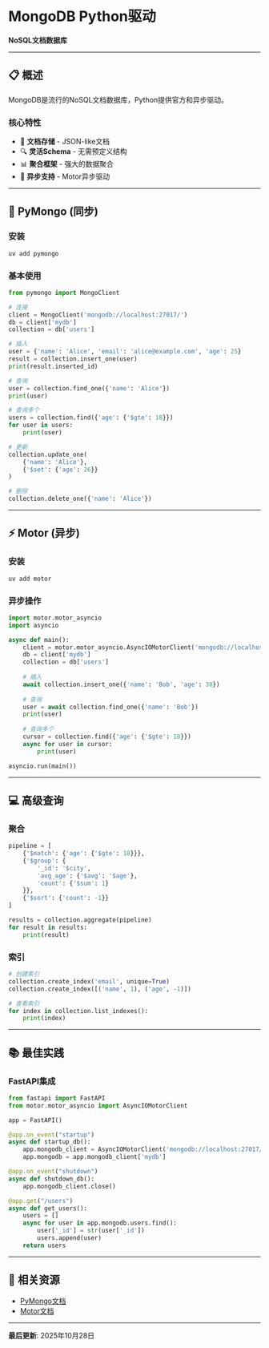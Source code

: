 # MongoDB Python驱动

**NoSQL文档数据库**

---

## 📋 概述

MongoDB是流行的NoSQL文档数据库，Python提供官方和异步驱动。

### 核心特性

- 📄 **文档存储** - JSON-like文档
- 🔍 **灵活Schema** - 无需预定义结构
- 📊 **聚合框架** - 强大的数据聚合
- 🔄 **异步支持** - Motor异步驱动

---

## 🚀 PyMongo (同步)

### 安装

```bash
uv add pymongo
```

### 基本使用

```python
from pymongo import MongoClient

# 连接
client = MongoClient('mongodb://localhost:27017/')
db = client['mydb']
collection = db['users']

# 插入
user = {'name': 'Alice', 'email': 'alice@example.com', 'age': 25}
result = collection.insert_one(user)
print(result.inserted_id)

# 查询
user = collection.find_one({'name': 'Alice'})
print(user)

# 查询多个
users = collection.find({'age': {'$gte': 18}})
for user in users:
    print(user)

# 更新
collection.update_one(
    {'name': 'Alice'},
    {'$set': {'age': 26}}
)

# 删除
collection.delete_one({'name': 'Alice'})
```

---

## ⚡ Motor (异步)

### 安装

```bash
uv add motor
```

### 异步操作

```python
import motor.motor_asyncio
import asyncio

async def main():
    client = motor.motor_asyncio.AsyncIOMotorClient('mongodb://localhost:27017/')
    db = client['mydb']
    collection = db['users']
    
    # 插入
    await collection.insert_one({'name': 'Bob', 'age': 30})
    
    # 查询
    user = await collection.find_one({'name': 'Bob'})
    print(user)
    
    # 查询多个
    cursor = collection.find({'age': {'$gte': 18}})
    async for user in cursor:
        print(user)

asyncio.run(main())
```

---

## 💻 高级查询

### 聚合

```python
pipeline = [
    {'$match': {'age': {'$gte': 18}}},
    {'$group': {
        '_id': '$city',
        'avg_age': {'$avg': '$age'},
        'count': {'$sum': 1}
    }},
    {'$sort': {'count': -1}}
]

results = collection.aggregate(pipeline)
for result in results:
    print(result)
```

### 索引

```python
# 创建索引
collection.create_index('email', unique=True)
collection.create_index([('name', 1), ('age', -1)])

# 查看索引
for index in collection.list_indexes():
    print(index)
```

---

## 📚 最佳实践

### FastAPI集成

```python
from fastapi import FastAPI
from motor.motor_asyncio import AsyncIOMotorClient

app = FastAPI()

@app.on_event("startup")
async def startup_db():
    app.mongodb_client = AsyncIOMotorClient('mongodb://localhost:27017/')
    app.mongodb = app.mongodb_client['mydb']

@app.on_event("shutdown")
async def shutdown_db():
    app.mongodb_client.close()

@app.get("/users")
async def get_users():
    users = []
    async for user in app.mongodb.users.find():
        user['_id'] = str(user['_id'])
        users.append(user)
    return users
```

---

## 🔗 相关资源

- [PyMongo文档](https://pymongo.readthedocs.io/)
- [Motor文档](https://motor.readthedocs.io/)

---

**最后更新**: 2025年10月28日

